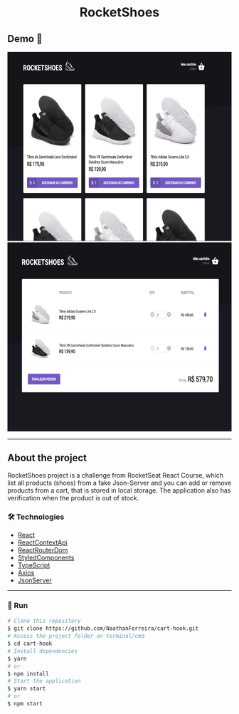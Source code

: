 <h1 style="text-align: center; font-weight: bold;">RocketShoes</h1>

## Demo 📸

<div align="center" >
  <img src="./github/demo1.png" alt="demo1" height="425">
  <img src="./github/demo2.png" alt="demo2" height="425">
</div>

---
## About the project

RocketShoes project is a challenge from RocketSeat React Course, which list all products (shoes) from a fake Json-Server and you can add
or remove products from a cart, that is stored in local storage. The application also has verification when the product is out of stock.

### 🛠 Technologies

- [React](https://react.dev/)
- [ReactContextApi](https://legacy.reactjs.org/docs/context.html)
- [ReactRouterDom](https://reactrouter.com/en/main)
- [StyledComponents](https://styled-components.com/docs)
- [TypeScript](https://www.typescriptlang.org/)
- [Axios](https://axios-http.com/ptbr/docs/intro)
- [JsonServer](https://www.npmjs.com/package/json-server)
---

### 🎲 Run

```bash
# Clone this repository
$ git clone https://github.com/NaathanFerreira/cart-hook.git
# Access the project folder on terminal/cmd
$ cd cart-hook
# Install dependencies
$ yarn
# or
$ npm install
# Start the application
$ yarn start
# or
$ npm start
```